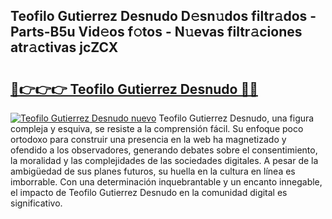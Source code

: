 ## Teofilo Gutierrez Desnudo D𝚎sn𝚞dos filtr𝚊dos - Parts-B5u Vid𝚎os f𝚘tos - N𝚞evas filtr𝚊ciones atr𝚊ctivas jcZCX

# <h2><a href="http://mbcssyg.tromn.icu/?c=Teofilo+Gutierrez+Desnudo">🔗👉👉👉 Teofilo Gutierrez Desnudo 🔗🔗</a></h2>

[![Teofilo Gutierrez Desnudo nuevo](https://i.imgur.com/pEAQMta.gif)](http://mbcssyg.tromn.icu/?c=Teofilo+Gutierrez+Desnudo)
Teofilo Gutierrez Desnudo, una figura compleja y esquiva, se resiste a la comprensión fácil. Su enfoque poco ortodoxo para construir una presencia en la web ha magnetizado y ofendido a los observadores, generando debates sobre el consentimiento, la moralidad y las complejidades de las sociedades digitales. A pesar de la ambigüedad de sus planes futuros, su huella en la cultura en línea es imborrable. Con una determinación inquebrantable y un encanto innegable, el impacto de Teofilo Gutierrez Desnudo en la comunidad digital es significativo.
